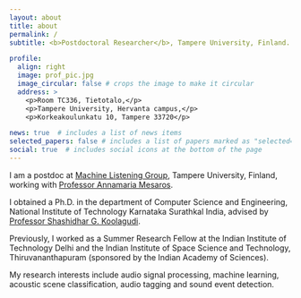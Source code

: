 ```yaml
---
layout: about
title: about
permalink: /
subtitle: <b>Postdoctoral Researcher</b>, Tampere University, Finland.

profile:
  align: right
  image: prof_pic.jpg
  image_circular: false # crops the image to make it circular
  address: >
    <p>Room TC336, Tietotalo,</p>
    <p>Tampere University, Hervanta campus,</p>
    <p>Korkeakoulunkatu 10, Tampere 33720</p>

news: true  # includes a list of news items
selected_papers: false # includes a list of papers marked as "selected={true}"
social: true  # includes social icons at the bottom of the page
---
```


I am a postdoc at [Machine Listening Group](https://research.tuni.fi/machinelistening/), Tampere University, Finland, working with [Professor Annamaria Mesaros](https://homepages.tuni.fi/annamaria.mesaros/).


 I obtained a Ph.D. in the department of Computer Science and Engineering, National Institute of Technology Karnataka Surathkal India, advised by [Professor Shashidhar G. Koolagudi](https://cse.nitk.ac.in/faculty/shashidhar-g-koolagudi). 


 Previously, I worked as a Summer Research Fellow at the Indian Institute of Technology Delhi and the Indian Institute of Space Science and Technology, Thiruvananthapuram (sponsored by the Indian Academy of Sciences).
 
 
 
 My research interests include audio signal processing, machine learning, acoustic scene classification, audio tagging and sound event detection.
